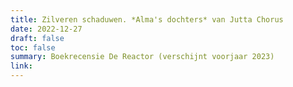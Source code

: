 ```yaml
---
title: Zilveren schaduwen. *Alma's dochters* van Jutta Chorus
date: 2022-12-27
draft: false
toc: false
summary: Boekrecensie De Reactor (verschijnt voorjaar 2023)
link:
---
```


